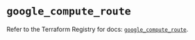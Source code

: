 # `google_compute_route`

Refer to the Terraform Registry for docs: [`google_compute_route`](https://registry.terraform.io/providers/hashicorp/google/6.14.1/docs/resources/compute_route).
